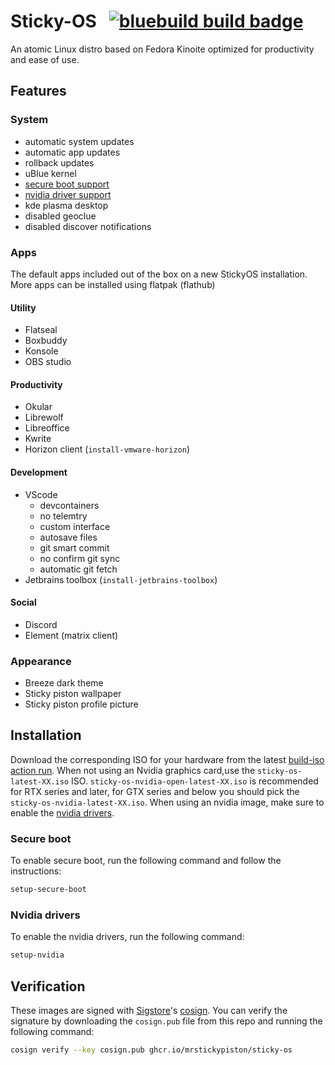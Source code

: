# Sticky-OS &nbsp; [![bluebuild build badge](https://github.com/mrstickypiston/sticky-os/actions/workflows/build.yml/badge.svg)](https://github.com/mrstickypiston/sticky-os/actions/workflows/build.yml)

An atomic Linux distro based on Fedora Kinoite optimized for productivity and ease of use.

## Features
### System
  - automatic system updates
  - automatic app updates
  - rollback updates
  - uBlue kernel
  - [secure boot support](#secure-boot)
  - [nvidia driver support](#nvidia-drivers)
  - kde plasma desktop
  - disabled geoclue
  - disabled discover notifications

### Apps
The default apps included out of the box on a new StickyOS installation. More apps can be installed using flatpak (flathub)
#### Utility
  - Flatseal
  - Boxbuddy
  - Konsole
  - OBS studio

#### Productivity
  - Okular
  - Librewolf
  - Libreoffice
  - Kwrite
  - Horizon client (`install-vmware-horizon`)

#### Development
  - VScode
    - devcontainers
    - no telemtry
    - custom interface
    - autosave files
    - git smart commit
    - no confirm git sync
    - automatic git fetch
  - Jetbrains toolbox (`install-jetbrains-toolbox`)

#### Social
  - Discord
  - Element (matrix client)

### Appearance
  - Breeze dark theme
  - Sticky piston wallpaper
  - Sticky piston profile picture

## Installation
Download the corresponding ISO for your hardware from the latest [build-iso action run](https://github.com/MrStickyPiston/Sticky-OS/actions/workflows/build-iso.yml). When not using an Nvidia graphics card,use the `sticky-os-latest-XX.iso` ISO. 
`sticky-os-nvidia-open-latest-XX.iso` is recommended for RTX series and later, for GTX series and below you should pick the
`sticky-os-nvidia-latest-XX.iso`.
When using an nvidia image, make sure to enable the [nvidia drivers](#nvidia-drivers).

### Secure boot
To enable secure boot, run the following command and follow the instructions:
```sh
setup-secure-boot
```

### Nvidia drivers
To enable the nvidia drivers, run the following command:
```sh
setup-nvidia
```

## Verification

These images are signed with [Sigstore](https://www.sigstore.dev/)'s [cosign](https://github.com/sigstore/cosign). You can verify the signature by downloading the `cosign.pub` file from this repo and running the following command:

```bash
cosign verify --key cosign.pub ghcr.io/mrstickypiston/sticky-os
```
